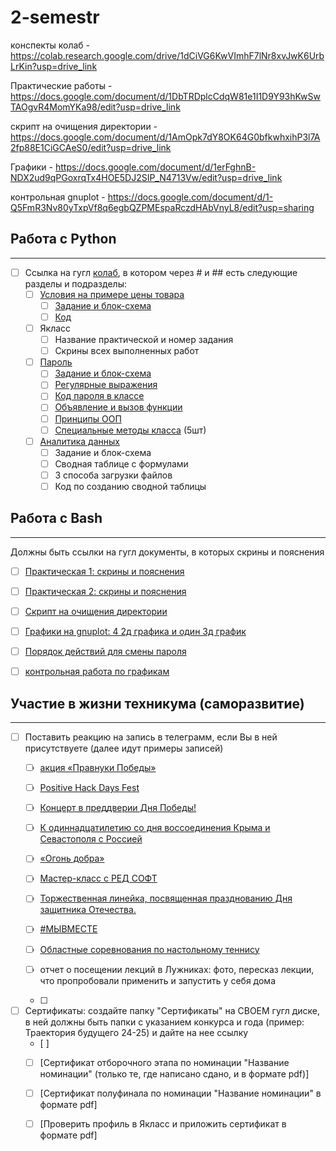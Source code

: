 # 2-semestr
конспекты колаб - https://colab.research.google.com/drive/1dCiVG6KwVImhF7lNr8xvJwK6UrbLrKin?usp=drive_link

Практические работы - https://docs.google.com/document/d/1DbTRDplcCdqW81e1I1D9Y93hKwSwTAOgvR4MomYKa98/edit?usp=drive_link

скрипт на очищения директории - https://docs.google.com/document/d/1AmOpk7dY8OK64G0bfkwhxihP3l7A2fp88E1CiGCAeS0/edit?usp=drive_link

Графики - https://docs.google.com/document/d/1erFghnB-NDX2ud9qPGoxrqTx4HOE5DJ2SIP_N4713Vw/edit?usp=drive_link

контрольная gnuplot - https://docs.google.com/document/d/1-Q5FmR3Nv80yTxpVf8q6egbQZPMEspaRczdHAbVnyL8/edit?usp=sharing

     
## Работа с Python
____
- [ ] Ссылка на гугл [колаб](https://colab.research.google.com/drive/1Ul5m_kw4YhQuvNfobB2Re4rqPZ3hLstg?usp=sharing), в котором через # и ## есть следующие разделы и подразделы:
    - [ ] [Условия на примере цены товара](https://colab.research.google.com/drive/1Ul5m_kw4YhQuvNfobB2Re4rqPZ3hLstg#scrollTo=HEfLEX9t0KKU)
        - [ ] [Задание и блок-схема](https://colab.research.google.com/drive/1Ul5m_kw4YhQuvNfobB2Re4rqPZ3hLstg#scrollTo=3ujRP9_UQKIa&line=5&uniqifier=1)
        - [ ] [Код](https://colab.research.google.com/drive/1Ul5m_kw4YhQuvNfobB2Re4rqPZ3hLstg#scrollTo=wxhzXvB_fMI2)  
    - [ ] Якласс
        - [ ] Название практической и номер задания
        - [ ] Скрины всех выполненных работ
              
    - [ ] [Пароль](https://colab.research.google.com/drive/1Ul5m_kw4YhQuvNfobB2Re4rqPZ3hLstg#scrollTo=bTVxUzr_0aSG)
        - [ ] [Задание и блок-схема](https://colab.research.google.com/drive/1Ul5m_kw4YhQuvNfobB2Re4rqPZ3hLstg#scrollTo=9mO4hzZufbeX)
        - [ ] [Регулярные выражения](https://colab.research.google.com/drive/1Ul5m_kw4YhQuvNfobB2Re4rqPZ3hLstg#scrollTo=ZS2fU_drqX6h)
        - [ ] [Код пароля в классе](https://colab.research.google.com/drive/1Ul5m_kw4YhQuvNfobB2Re4rqPZ3hLstg#scrollTo=b2schz_9xwCP)
        - [ ] [Объявление и вызов функции](https://colab.research.google.com/drive/1Ul5m_kw4YhQuvNfobB2Re4rqPZ3hLstg#scrollTo=eG-P6BwKe0WA)
        - [ ] [Принципы ООП](https://colab.research.google.com/drive/1Ul5m_kw4YhQuvNfobB2Re4rqPZ3hLstg#scrollTo=V2eLAevz2ChR)
        - [ ] [Специальные методы класса](https://colab.research.google.com/drive/1Ul5m_kw4YhQuvNfobB2Re4rqPZ3hLstg#scrollTo=SvsVaxeCwKL6) (5шт)
    - [ ] [Аналитика данных](https://colab.research.google.com/drive/1Ul5m_kw4YhQuvNfobB2Re4rqPZ3hLstg#scrollTo=ZOtGYGYo7tUS)
        - [ ] Задание и блок-схема
        - [ ] Сводная таблице с формулами 
        - [ ] 3 способа загрузки файлов
        - [ ] Код по созданию сводной таблицы
     
## Работа с Bash
____
Должны быть ссылки на гугл документы, в которых скрины и пояснения
- [ ] [Практическая 1: скрины и пояснения](https://docs.google.com/document/d/1DbTRDplcCdqW81e1I1D9Y93hKwSwTAOgvR4MomYKa98/edit?usp=drive_link) 

- [ ] [Практическая 2: скрины и пояснения](https://docs.google.com/document/d/1DbTRDplcCdqW81e1I1D9Y93hKwSwTAOgvR4MomYKa98/edit?usp=drive_link)
- [ ] [Скрипт на очищения директории](https://docs.google.com/document/d/1AmOpk7dY8OK64G0bfkwhxihP3l7A2fp88E1CiGCAeS0/edit?usp=drive_link)
- [ ] [Графики на gnuplot: 4 2д графика и один 3д график](https://docs.google.com/document/d/1AmOpk7dY8OK64G0bfkwhxihP3l7A2fp88E1CiGCAeS0/edit?usp=drive_link)
- [ ] [Порядок действий для смены пароля](https://docs.google.com/document/d/1o8V7UsoNPFYD0p6SKxOkQEwMOaOn0FM5kiKRzOzeT38/edit?usp=sharing) 
- [ ] [контрольная работа по графикам](https://docs.google.com/document/d/1-Q5FmR3Nv80yTxpVf8q6egbQZPMEspaRczdHAbVnyL8/edit?usp=sharing) 

## Участие в жизни техникума (саморазвитие)
____
- [ ] Поставить реакцию на запись в телеграмм, если Вы в ней присутствуете (далее идут примеры записей)
    - [ ] [акция «Правнуки Победы»](https://t.me/luberteh/6804)
    - [ ] [Positive Hack Days Fest](https://t.me/luberteh/6969)
    - [ ] [Концерт в преддверии Дня Победы!](https://t.me/luberteh/6725)
    - [ ] [К одиннадцатилетию со дня воссоединения Крыма и Севастополя с Россией](https://t.me/luberteh/6111)
    - [ ] [«Огонь добра»](https://t.me/luberteh/6060)
    - [ ] [Мастер-класс с РЕД СОФТ](https://t.me/luberteh/5972)
    - [ ] [Торжественная линейка, посвященная празднованию Дня защитника Отечества.](https://t.me/luberteh/5949)
    - [ ] [#МЫВМЕСТЕ ](https://t.me/luberteh/5790)
    - [ ] [Областные соревнования по настольному теннису](https://t.me/luberteh/5402)
    - [ ] отчет о посещении лекций в Лужниках: фото, пересказ лекции, что пропробовали применить и запустить у себя дома
     
    - [ ] 
- [ ] Сертификаты: создайте папку "Сертификаты" на СВОЕМ гугл диске, в ней должны быть папки с указанием конкурса и года (пример: Траектория будущего 24-25) и дайте на нее ссылку
    - [ ]
    - [ ] [Сертификат отборочного этапа по номинации "Название номинации" (только те, где написано сдано, и в формате pdf)]
    - [ ] [Сертификат полуфинала по номинации "Название номинации" в формате pdf]
    - [ ] [Проверить профиль в Якласс и приложить сертификат в формате pdf]

